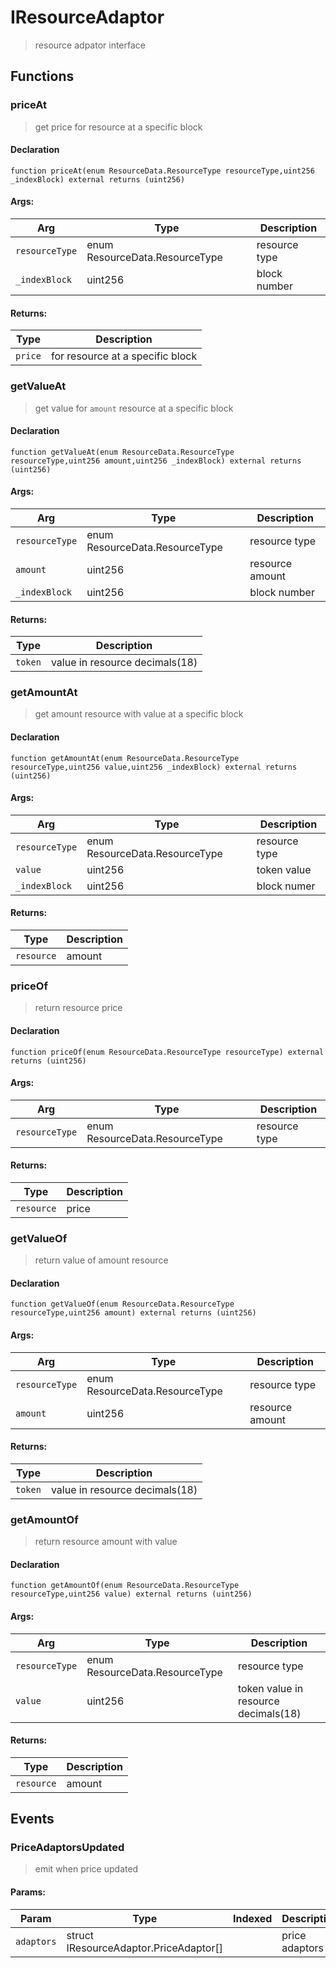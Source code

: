 # IResourceAdaptor



> resource adpator interface


## Functions
### priceAt

> get price for resource at a specific block


#### Declaration
```
function priceAt(enum ResourceData.ResourceType resourceType,uint256 _indexBlock) external returns (uint256)
```

#### Args:
| Arg | Type | Description |
| --- | --- | --- |
|`resourceType` | enum ResourceData.ResourceType | resource type
|`_indexBlock` | uint256 | block number

#### Returns:
| Type | Description |
| --- | --- |
|`price` | for resource at a specific block
### getValueAt

> get value for `amount` resource at a specific block


#### Declaration
```
function getValueAt(enum ResourceData.ResourceType resourceType,uint256 amount,uint256 _indexBlock) external returns (uint256)
```

#### Args:
| Arg | Type | Description |
| --- | --- | --- |
|`resourceType` | enum ResourceData.ResourceType | resource type
|`amount` | uint256 | resource amount
|`_indexBlock` | uint256 | block number

#### Returns:
| Type | Description |
| --- | --- |
|`token` | value in resource decimals(18)
### getAmountAt

> get amount resource with value at a specific block


#### Declaration
```
function getAmountAt(enum ResourceData.ResourceType resourceType,uint256 value,uint256 _indexBlock) external returns (uint256)
```

#### Args:
| Arg | Type | Description |
| --- | --- | --- |
|`resourceType` | enum ResourceData.ResourceType | resource type
|`value` | uint256 | token value
|`_indexBlock` | uint256 | block numer

#### Returns:
| Type | Description |
| --- | --- |
|`resource` | amount
### priceOf

> return resource price


#### Declaration
```
function priceOf(enum ResourceData.ResourceType resourceType) external returns (uint256)
```

#### Args:
| Arg | Type | Description |
| --- | --- | --- |
|`resourceType` | enum ResourceData.ResourceType | resource type

#### Returns:
| Type | Description |
| --- | --- |
|`resource` | price
### getValueOf

> return value of amount resource


#### Declaration
```
function getValueOf(enum ResourceData.ResourceType resourceType,uint256 amount) external returns (uint256)
```

#### Args:
| Arg | Type | Description |
| --- | --- | --- |
|`resourceType` | enum ResourceData.ResourceType | resource type
|`amount` | uint256 | resource amount

#### Returns:
| Type | Description |
| --- | --- |
|`token` | value in resource decimals(18)
### getAmountOf

> return resource amount with value


#### Declaration
```
function getAmountOf(enum ResourceData.ResourceType resourceType,uint256 value) external returns (uint256)
```

#### Args:
| Arg | Type | Description |
| --- | --- | --- |
|`resourceType` | enum ResourceData.ResourceType | resource type
|`value` | uint256 | token value in resource decimals(18)

#### Returns:
| Type | Description |
| --- | --- |
|`resource` | amount

## Events

### PriceAdaptorsUpdated

> emit when price updated

  
#### Params:
| Param | Type | Indexed | Description |
| --- | --- | :---: | --- |
|`adaptors` | struct IResourceAdaptor.PriceAdaptor[] |  | price adaptors
